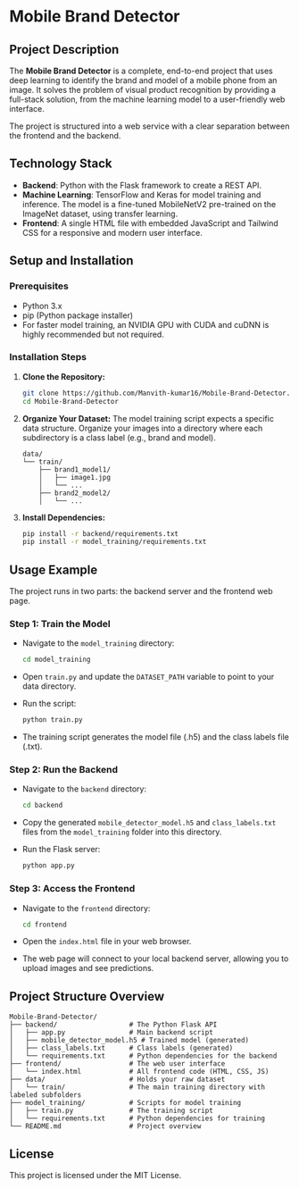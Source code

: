 # Mobile Brand Detector

## Project Description

The **Mobile Brand Detector** is a complete, end-to-end project that uses deep learning to identify the brand and model of a mobile phone from an image. It solves the problem of visual product recognition by providing a full-stack solution, from the machine learning model to a user-friendly web interface.

The project is structured into a web service with a clear separation between the frontend and the backend.

## Technology Stack

* **Backend**: Python with the Flask framework to create a REST API.
* **Machine Learning**: TensorFlow and Keras for model training and inference. The model is a fine-tuned MobileNetV2 pre-trained on the ImageNet dataset, using transfer learning.
* **Frontend**: A single HTML file with embedded JavaScript and Tailwind CSS for a responsive and modern user interface.

## Setup and Installation

### Prerequisites

* Python 3.x
* pip (Python package installer)
* For faster model training, an NVIDIA GPU with CUDA and cuDNN is highly recommended but not required.

### Installation Steps

1. **Clone the Repository:**

   ```bash
   git clone https://github.com/Manvith-kumar16/Mobile-Brand-Detector.git
   cd Mobile-Brand-Detector
   ```

2. **Organize Your Dataset:**
   The model training script expects a specific data structure. Organize your images into a directory where each subdirectory is a class label (e.g., brand and model).

   ```
   data/
   └── train/
       ├── brand1_model1/
       │   ├── image1.jpg
       │   └── ...
       ├── brand2_model2/
       │   └── ...
   ```

3. **Install Dependencies:**

   ```bash
   pip install -r backend/requirements.txt
   pip install -r model_training/requirements.txt
   ```

## Usage Example

The project runs in two parts: the backend server and the frontend web page.

### Step 1: Train the Model

* Navigate to the `model_training` directory:

  ```bash
  cd model_training
  ```
* Open `train.py` and update the `DATASET_PATH` variable to point to your data directory.
* Run the script:

  ```bash
  python train.py
  ```
* The training script generates the model file (.h5) and the class labels file (.txt).

### Step 2: Run the Backend

* Navigate to the `backend` directory:

  ```bash
  cd backend
  ```
* Copy the generated `mobile_detector_model.h5` and `class_labels.txt` files from the `model_training` folder into this directory.
* Run the Flask server:

  ```bash
  python app.py
  ```

### Step 3: Access the Frontend

* Navigate to the `frontend` directory:

  ```bash
  cd frontend
  ```
* Open the `index.html` file in your web browser.
* The web page will connect to your local backend server, allowing you to upload images and see predictions.

## Project Structure Overview

```
Mobile-Brand-Detector/
├── backend/                  # The Python Flask API
│   ├── app.py                # Main backend script
│   ├── mobile_detector_model.h5 # Trained model (generated)
│   ├── class_labels.txt      # Class labels (generated)
│   └── requirements.txt      # Python dependencies for the backend
├── frontend/                 # The web user interface
│   └── index.html            # All frontend code (HTML, CSS, JS)
├── data/                     # Holds your raw dataset
│   └── train/                # The main training directory with labeled subfolders
├── model_training/           # Scripts for model training
│   ├── train.py              # The training script
│   └── requirements.txt      # Python dependencies for training
└── README.md                 # Project overview
```

## License

This project is licensed under the MIT License.
